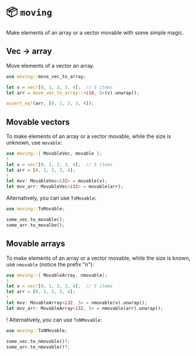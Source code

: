 # 📦 `moving`

Make elements of an array or a vector movable with some simple magic.

## Vec -> array

Move elements of a vector an array.
```rust
use moving::move_vec_to_array;

let v = vec![0, 1, 2, 3, 4];  // 5 items
let arr = move_vec_to_array::<i16, 5>(v).unwrap();

assert_eq!(arr, [0, 1, 2, 3, 4]);
```

## Movable vectors

To make elements of an array or a vector movable, while the size is unknown, use `movable`:
```rust
use moving::{ MovableVec, movable };
!
let v = vec![0, 1, 2, 3, 4];  // 5 items
let arr = [0, 1, 2, 3, 4];
!
let mvv: MovableVec<i32> = movable(v);
let mvv_arr: MovableVec<i32> = movable(arr);
```

Alternatively, you can use `ToMovable`:
```rust
use moving::ToMovable;

some_vec.to_movable();
some_arr.to_movalbe();
```

## Movable arrays

To make elements of an array or a vector movable, while the size is known, use `nmovable` (notice the prefix "n"):
```rust
use moving::{ MovableArray, nmovable};
!
let v = vec![0, 1, 2, 3, 4];  // 5 items
let arr = [0, 1, 2, 3, 4];
!
let mvv: MovableArray<i32, 5> = nmovable(v).unwrap();
let mvv_arr: MovableArray<i32, 5> = nmovable(arr).unwrap();
```
!
Alternatively, you can use `ToNMovable`:
```rust
use moving::ToNMovable;

some_vec.to_nmovable()?;
some_arr.to_nmovable()?;
```